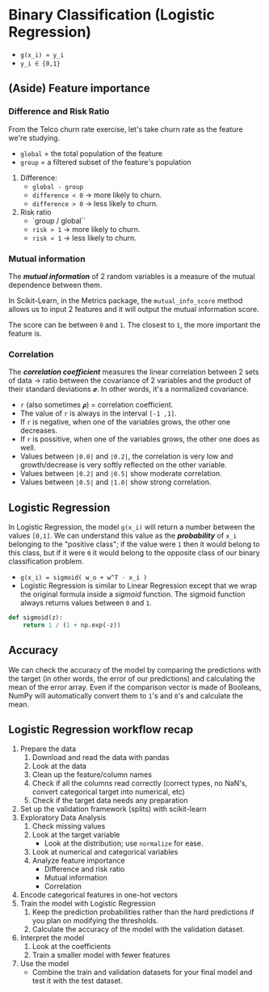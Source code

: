 # Binary Classification (Logistic Regression)

* `g(x_i) ≈ y_i`
* `y_i ∈ {0,1}`

## (Aside) Feature importance

### Difference and Risk Ratio

From the Telco churn rate exercise, let's take churn rate as the feature we're studying.

* `global` = the total population of the feature
* `group` = a filtered subset of the feature's population

1. Difference:
    * `global - group`
    * `difference < 0` -> more likely to churn.
    * `difference > 0` -> less likely to churn.
2. Risk ratio
    * `group / global``
    * `risk > 1` -> more likely to churn.
    * `risk < 1` -> less likely to churn.

### Mutual information

The ***mutual information*** of 2 random variables is a measure of the mutual dependence between them.

In Scikit-Learn, in the Metrics package, the `mutual_info_score` method allows us to input 2 features and it will output the mutual information score.

The score can be between `0` and `1`. The closest to `1`, the more important the feature is.

### Correlation

The ***correlation coefficient*** measures the linear correlation between 2 sets of data -> ratio between the covariance of 2 variables and the product of their standard deviations `𝝈`. In other words, it's a normalized covariance.

* `r` (also sometimes `𝝆`) = correlation coefficient.
* The value of `r` is always in the interval `[-1 ,1]`.
* If `r` is negative, when one of the variables grows, the other one decreases.
* If `r` is possitive, when one of the variables grows, the other one does as well.
* Values between `|0.0|` and `|0.2|`, the correlation is very low and growth/decrease is very softly reflected on the other variable.
* Values between `|0.2|` and `|0.5|` show moderate correlation.
* Values between `|0.5|` and `|1.0|` show strong correlation.

## Logistic Regression

In Logistic Regression, the model `g(x_i)` will return a number between the values `[0,1]`. We can understand this value as the ***probability*** of `x_i` belonging to the "positive class"; if the value were `1` then it would belong to this class, but if it were `0` it would belong to the opposite class of our binary classification problem.

* `g(x_i) = sigmoid( w_o + w^T · x_i )`
* Logistic Regression is similar to Linear Regression except that we wrap the original formula inside a _sigmoid_ function. The sigmoid function always returns values between `0` and `1`.

```python
def sigmoid(z):
    return 1 / (1 + np.exp(-z))
```

## Accuracy

We can check the accuracy of the model by comparing the predictions with the target (in other words, the error of our predictions) and calculating the mean of the error array. Even if the comparison vector is made of Booleans, NumPy will automatically convert them to `1`'s and `0`'s and calculate the mean.

## Logistic Regression workflow recap

1. Prepare the data
    1. Download and read the data with pandas
    1. Look at the data
    1. Clean up the feature/column names
    1. Check if all the columns read correctly (correct types, no NaN's, convert categorical target into numerical, etc)
    1. Check if the target data needs any preparation
1. Set up the validation framework (splits) with scikit-learn
1. Exploratory Data Analysis
    1. Check missing values
    1. Look at the target variable
        * Look at the distribution; use `normalize` for ease.
    1. Look at numerical and categorical variables
    1. Analyze feature importance
        * Difference and risk ratio
        * Mutual information
        * Correlation
1. Encode categorical features in one-hot vectors
1. Train the model with Logistic Regression
    1. Keep the prediction probabilities rather than the hard predictions if you plan on modifying the thresholds.
    1. Calculate the accuracy of the model with the validation dataset.
1. Interpret the model
    1. Look at the coefficients
    1. Train a smaller model with fewer features
1. Use the model
    * Combine the train and validation datasets for your final model and test it with the test dataset.
